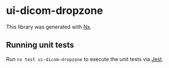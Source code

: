 # ui-dicom-dropzone

This library was generated with [Nx](https://nx.dev).

## Running unit tests

Run `nx test ui-dicom-dropzone` to execute the unit tests via [Jest](https://jestjs.io).
